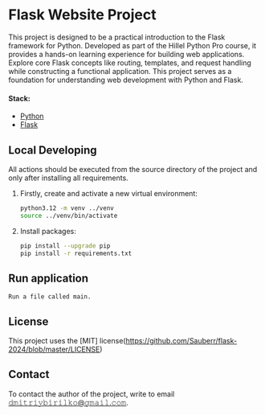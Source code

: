 # Flask Website Project

This project is designed to be a practical introduction to the Flask framework for Python. Developed as part of the Hillel Python Pro course, it provides a hands-on learning experience for building web applications.  Explore core Flask concepts like routing, templates, and request handling while constructing a functional application. This project serves as a foundation for understanding web development with Python and Flask.

#### Stack:

- [Python](https://www.python.org/downloads/)
- [Flask](https://flask.palletsprojects.com/en/3.0.x/)

## Local Developing

All actions should be executed from the source directory of the project and only after installing all requirements.

1. Firstly, create and activate a new virtual environment:
   ```bash
   python3.12 -m venv ../venv
   source ../venv/bin/activate
   ```
   
2. Install packages:
   ```bash
   pip install --upgrade pip
   pip install -r requirements.txt
   ```
   
## Run application
```
Run a file called main.
```

## License

This project uses the [MIT] license(https://github.com/Sauberr/flask-2024/blob/master/LICENSE)

## Contact

To contact the author of the project, write to email 𝚍𝚖𝚒𝚝𝚛𝚒𝚢𝚋𝚒𝚛𝚒𝚕𝚔𝚘@𝚐𝚖𝚊𝚒𝚕.𝚌𝚘𝚖.
